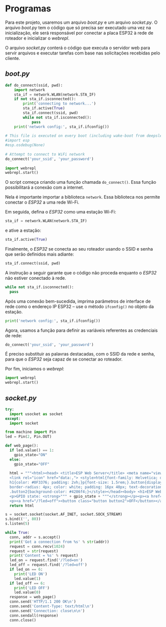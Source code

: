 # Programas

Para este projeto, usaremos um arquivo *boot.py* e um arquivo *socket.py*. O arquivo *boot.py* tem o código que só precisa ser executado uma vez na inicialização, ele será responsável por conectar a placa ESP32 à rede de roteador e inicializar o *webrepl*.

O arquivo *socket.py* conterá o código que executa o servidor web para servir arquivos e executar tarefas com base nas solicitações recebidas pelo cliente.

## *boot.py*

```py
def do_connect(ssid, pwd):
    import network
    sta_if = network.WLAN(network.STA_IF)
    if not sta_if.isconnected():
        print('connecting to network...')
        sta_if.active(True)
        sta_if.connect(ssid, pwd)
        while not sta_if.isconnected():
            pass
    print('network config:', sta_if.ifconfig())
 
# This file is executed on every boot (including wake-boot from deepsleep)
#import esp
#esp.osdebug(None)
 
# Attempt to connect to WiFi network
do_connect('your_ssid', 'your_password')
 
import webrepl
webrepl.start()
```

O script começa criando uma função chamada ```do_connect()```. Essa função possibilitará a conexão com a internet.

Nela é importante importar a biblioteca ```network```. Essa biblioteca
nos permite conectar o *ESP32* a uma rede Wi-Fi.

Em seguida, defina o *ESP32* como uma estação Wi-Fi:
```py
sta_if = network.WLAN(network.STA_IF)
```
e ative a estação:
```py
sta_if.active(True)
```

Finalmente, o *ESP32* se conecta ao seu roteador usando o SSID e senha que serão definidos mais adiante:
```py
sta_if.connect(ssid, pwd)
```

A instrução a seguir garante que o código não proceda enquanto o *ESP32* não estiver conectado à rede.
```py
while not sta_if.isconnected():
  pass
```

Após uma conexão bem-sucedida, imprima parâmetros de interface de rede como o endereço IP ESP32 – use o método ```ifconfig()``` no objeto da estação.
```py
print('network config:', sta_if.ifconfig())
```

Agora, usamos a função para definir as variáveis referentes as credenciais de rede:
```py
do_connect('your_ssid', 'your_password')
```
É preciso substituir as palavras destacadas, com o SSID da rede e senha, para que o *ESP32* seja capaz de se conectar ao roteador.

Por fim, iniciamos o *webrepl*:
```py
import webrepl
webrepl.start()
```

## *socket.py*

```py
try:
  import usocket as socket
except:
  import socket

from machine import Pin
led = Pin(2, Pin.OUT)

def web_page():
  if led.value() == 1:
    gpio_state="ON"
  else:
    gpio_state="OFF"
  
  html = """<html><head> <title>ESP Web Server</title> <meta name="viewport" content="width=device-width, initial-scale=1">
  <link rel="icon" href="data:,"> <style>html{font-family: Helvetica; display:inline-block; margin: 0px auto; text-align: center;}
  h1{color: #0F3376; padding: 2vh;}p{font-size: 1.5rem;}.button{display: inline-block; background-color: #e7bd3b; border: none; 
  border-radius: 4px; color: white; padding: 16px 40px; text-decoration: none; font-size: 30px; margin: 2px; cursor: pointer;}
  .button2{background-color: #4286f4;}</style></head><body> <h1>ESP Web Server</h1> 
  <p>GPIO state: <strong>""" + gpio_state + """</strong></p><p><a href="/?led=on"><button class="button">ON</button></a></p>
  <p><a href="/?led=off"><button class="button button2">OFF</button></a></p></body></html>"""
  return html

s = socket.socket(socket.AF_INET, socket.SOCK_STREAM)
s.bind(('', 80))
s.listen(5)

while True:
  conn, addr = s.accept()
  print('Got a connection from %s' % str(addr))
  request = conn.recv(1024)
  request = str(request)
  print('Content = %s' % request)
  led_on = request.find('/?led=on')
  led_off = request.find('/?led=off')
  if led_on == 6:
    print('LED ON')
    led.value(1)
  if led_off == 6:
    print('LED OFF')
    led.value(0)
  response = web_page()
  conn.send('HTTP/1.1 200 OK\n')
  conn.send('Content-Type: text/html\n')
  conn.send('Connection: close\n\n')
  conn.sendall(response)
  conn.close()
```